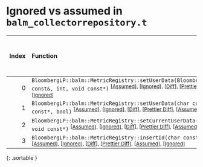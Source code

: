 # Ignored vs assumed in `balm_collectorrepository.t`

<script src="../sorttable.js"></script>

|   Index | Function                                                                                                                                                                                                                                                                                            |   Difference in number of lines |   Function size difference in bytes |   Number of lines in assumed build | Number of bytes in assumed build   |   Number of lines in ignored build | Number of bytes in ignored build   |
|--------:|:----------------------------------------------------------------------------------------------------------------------------------------------------------------------------------------------------------------------------------------------------------------------------------------------------|--------------------------------:|------------------------------------:|-----------------------------------:|:-----------------------------------|-----------------------------------:|:-----------------------------------|
|       0 | `BloombergLP::balm::MetricRegistry::setUserData(BloombergLP::balm::MetricId const&, int, void const*)` <sup>\[[Assumed](0-assume)\], \[[Ignored](0-none)\], \[[Diff](0.diff.html)\], \[[Prettier Diff](0-diff.html)\], \[[Assumed](0-assume-decompiled.txt)\], \[[Ignored](0-none-decompiled.txt)\] |                               1 |                                   0 |                                 44 | 144                                |                                 43 | 144                                |
|       1 | `BloombergLP::balm::MetricRegistry::setUserData(char const*, int, void const*, bool)` <sup>\[[Assumed](1-assume)\], \[[Ignored](1-none)\], \[[Diff](1.diff.html)\], \[[Prettier Diff](1-diff.html)\], \[[Assumed](1-assume-decompiled.txt)\], \[[Ignored](1-none-decompiled.txt)\]                  |                               1 |                                   0 |                                197 | 752                                |                                196 | 752                                |
|       2 | `BloombergLP::balm::MetricRegistry::setCurrentUserData(char const*, int, void const*)` <sup>\[[Assumed](2-assume)\], \[[Ignored](2-none)\], \[[Diff](2.diff.html)\], \[[Prettier Diff](2-diff.html)\], \[[Assumed](2-assume-decompiled.txt)\], \[[Ignored](2-none-decompiled.txt)\]                 |                              -2 |                                   0 |                                 86 | 304                                |                                 88 | 304                                |
|       3 | `BloombergLP::balm::MetricRegistry::insertId(char const*, char const*)` <sup>\[[Assumed](3-assume)\], \[[Ignored](3-none)\], \[[Diff](3.diff.html)\], \[[Prettier Diff](3-diff.html)\], \[[Assumed](3-assume-decompiled.txt)\], \[[Ignored](3-none-decompiled.txt)\]                                |                              -3 |                                 -16 |                                390 | 1,520                              |                                393 | 1,536                              |
{: .sortable }
